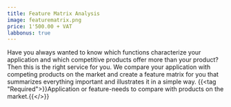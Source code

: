 ```yaml
---
title: Feature Matrix Analysis
image: featurematrix.png
price: 1'500.00 + VAT 
labbonus: true
---
```

Have you always wanted to know which functions characterize your application and which competitive products offer more than your product? Then this is the right service for you. We compare your application with competing products on the market and create a feature matrix for you that summarizes everything important and illustrates it in a simple way.
{{<tag "Required">}}Application or feature-needs to compare with products on the market.{{</>}}

<!--more--> 

